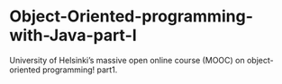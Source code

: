 # Object-Oriented-programming-with-Java-part-I
University of Helsinki’s massive open online course (MOOC) on object-oriented programming! part1.

